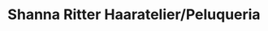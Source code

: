 ---
title: "Shanna Ritter Haaratelier/Peluqueria"
url: /nueva-italia/shanna-ritter-haaratelier-peluqueria/
shop: Friseur
---